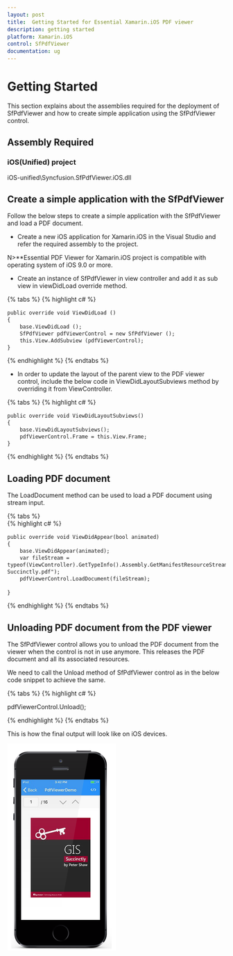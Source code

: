 ```yaml
---
layout: post
title:  Getting Started for Essential Xamarin.iOS PDF viewer
description: getting started
platform: Xamarin.iOS
control: SfPdfViewer
documentation: ug
---
```


# Getting Started

This section explains about the assemblies required for the deployment of SfPdfViewer and how to create simple application using the SfPdfViewer control.

## Assembly Required

### iOS(Unified) project

iOS-unified\Syncfusion.SfPdfViewer.iOS.dll


## Create a simple application with the SfPdfViewer

Follow the below steps to create a simple application with the SfPdfViewer and load a PDF document.

* Create a new iOS application for Xamarin.iOS in the Visual Studio and refer the required assembly to the project. 

N>**Essential PDF Viewer for Xamarin.iOS project is compatible with operating system of iOS 9.0 or more.

* Create an instance of SfPdfViewer in view controller and add it as sub view in viewDidLoad override method.
   
{% tabs %}
{% highlight c# %}

    public override void ViewDidLoad ()
    {
        base.ViewDidLoad ();            
        SfPdfViewer pdfViewerControl = new SfPdfViewer ();
        this.View.AddSubview (pdfViewerControl);
    }

{% endhighlight %}
{% endtabs %}

* In order to update the layout of the parent view to the PDF viewer control, include the below code in ViewDidLayoutSubviews method by overriding it from ViewController.

{% tabs %}
{% highlight c# %}

    public override void ViewDidLayoutSubviews()
    {
        base.ViewDidLayoutSubviews();
	    pdfViewerControl.Frame = this.View.Frame;
    }

{% endhighlight %}
{% endtabs %}

## Loading PDF document

The LoadDocument method can be used to load a PDF document using stream input.

{% tabs %}   
{% highlight c# %}

    public override void ViewDidAppear(bool animated)
    {
        base.ViewDidAppear(animated); 
	    var fileStream = typeof(ViewController).GetTypeInfo().Assembly.GetManifestResourceStream("PDFViewerDemo.Assets.GIS Succinctly.pdf");
		pdfViewerControl.LoadDocument(fileStream);			
         
    }

{% endhighlight %}
{% endtabs %}


## Unloading PDF document from the PDF viewer

The SfPdfViewer control allows you to unload the PDF document from the viewer when the control is not in use anymore. This releases the PDF document and all its associated resources.

We need to call the Unload method of SfPdfViewer control as in the below code snippet to achieve the same.

{% tabs %} 
{% highlight c# %}

pdfViewerControl.Unload();

{% endhighlight %}
{% endtabs %}

This is how the final output will look like on iOS devices.

![](pdfviewer_images/gettingstarted.png)